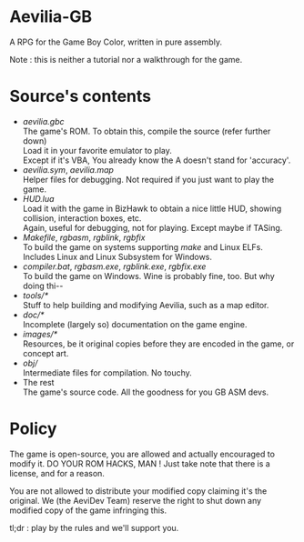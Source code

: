 # Aevilia-GB

A RPG for the Game Boy Color, written in pure assembly.

Note : this is neither a tutorial nor a walkthrough for the game.


# Source's contents

- _aevilia.gbc_<br/>
  The game's ROM. To obtain this, compile the source (refer further down)<br>Load it in your favorite emulator to play.<br/>
  Except if it's VBA, You already know the A doesn't stand for 'accuracy'.<br/>
- _aevilia.sym_, _aevilia.map_<br/>
  Helper files for debugging. Not required if you just want to play the game.
- _HUD.lua_<br/>
  Load it with the game in BizHawk to obtain a nice little HUD, showing collision, interaction boxes, etc.<br/>
  Again, useful for debugging, not for playing. Except maybe if TASing.
- _Makefile_, _rgbasm_, _rgblink_, _rgbfix_<br/>
  To build the game on systems supporting _make_ and Linux ELFs. Includes Linux and Linux Subsystem for Windows.
- _compiler.bat_, _rgbasm.exe_, _rgblink.exe_, _rgbfix.exe_<br/>
  To build the game on Windows. Wine is probably fine, too. But why doing thi--
- _tools/*_<br/>
  Stuff to help building and modifying Aevilia, such as a map editor.
- _doc/*_<br/>
  Incomplete (largely so) documentation on the game engine.
- _images/*_<br/>
  Resources, be it original copies before they are encoded in the game, or concept art.
- _obj/_<br/>
  Intermediate files for compilation. No touchy.
- The rest<br/>
  The game's source code. All the goodness for you GB ASM devs.


# Policy

The game is open-source, you are allowed and actually encouraged to modify it. DO YOUR ROM HACKS, MAN ! Just take note that there is a license, and for a reason.

You are not allowed to distribute your modified copy claiming it's the original. We (the AeviDev Team) reserve the right to shut down any modified copy of the game infringing this.

tl;dr : play by the rules and we'll support you.